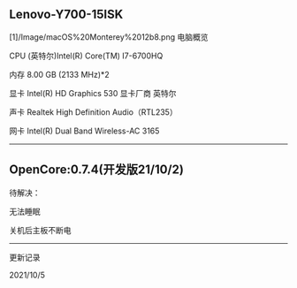  Lenovo-Y700-15ISK
----
[1]/Image/macOS%20Monterey%2012b8.png
电脑概览

CPU  (英特尔)Intel(R) Core(TM) I7-6700HQ 

内存  8.00 GB (2133 MHz)*2

显卡  Intel(R) HD Graphics 530 显卡厂商 英特尔

声卡  Realtek High Definition Audio（RTL235）

网卡  Intel(R) Dual Band Wireless-AC 3165


----
OpenCore:0.7.4(开发版21/10/2)
----

待解决：

无法睡眠

关机后主板不断电

----
更新记录

2021/10/5
